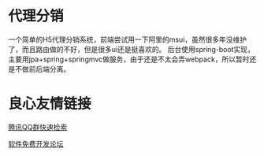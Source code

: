 # 代理分销
一个简单的H5代理分销系统，前端尝试用一下阿里的msui，虽然很多年没维护了，而且路由做的不好，但是很多ui还是挺喜欢的。
后台使用spring-boot实现，主要用jpa+spring+springmvc做服务，由于还是不太会弄webpack，所以暂时还是不做前后端分离。

 # 良心友情链接

[腾讯QQ群快速检索](http://u.720life.cn/s/8cf73f7c)

[软件免费开发论坛](http://u.720life.cn/s/bbb01dc0)